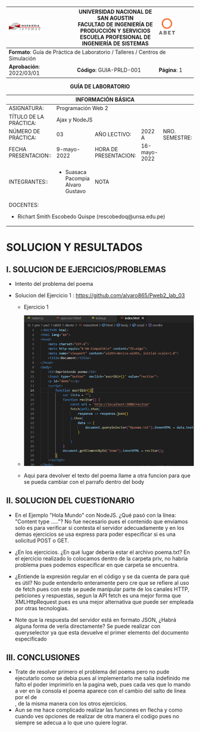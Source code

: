 <div align="center">
<table>
    <theader>
        <tr>
            <td><img src="https://github.com/rescobedoq/pw2/blob/main/epis.png?raw=true" alt="EPIS" style="width:50%; height:auto"/></td>
            <th>
                <span style="font-weight:bold;">UNIVERSIDAD NACIONAL DE SAN AGUSTIN</span><br />
                <span style="font-weight:bold;">FACULTAD DE INGENIERÍA DE PRODUCCIÓN Y SERVICIOS</span><br />
                <span style="font-weight:bold;">ESCUELA PROFESIONAL DE INGENIERÍA DE SISTEMAS</span>
            </th>
            <td><img src="https://github.com/rescobedoq/pw2/blob/main/abet.png?raw=true" alt="ABET" style="width:50%; height:auto"/></td>
        </tr>
    </theader>
    <tbody>
        <tr><td colspan="3"><span style="font-weight:bold;">Formato</span>: Guía de Práctica de Laboratorio / Talleres / Centros de Simulación</td></tr>
        <tr><td><span style="font-weight:bold;">Aprobación</span>:  2022/03/01</td><td><span style="font-weight:bold;">Código</span>: GUIA-PRLD-001</td><td><span style="font-weight:bold;">Página</span>: 1</td></tr>
    </tbody>
</table>
</div>

<div align="center">
<span style="font-weight:bold;">GUÍA DE LABORATORIO</span><br />

</div>


<table>
<theader>
<tr><th colspan="6">INFORMACIÓN BÁSICA</th></tr>
</theader>
<tbody>
<tr><td>ASIGNATURA:</td><td colspan="5">Programación Web 2</td></tr>
<tr><td>TÍTULO DE LA PRÁCTICA:</td><td colspan="5">Ajax y NodeJS</td></tr>
<tr>
<td>NÚMERO DE PRÁCTICA:</td><td>03</td><td>AÑO LECTIVO:</td><td>2022 A</td><td>NRO. SEMESTRE:</td><td>III</td>
</tr>
<tr>
<td>FECHA PRESENTACION::</td><td>9-mayo-2022</td><td>HORA DE PRESENTACION:</td><td>16-mayo-2022</td><td></td><td></td>
</tr>
<tr>
<td>INTEGRANTES::</td><td>
<ul>
<li>Suasaca Pacompia Alvaro Gustavo</li>

</ul>
<td>NOTA</td><td></td><td></td><td></td>
</td>
</tr>
<tr><td colspan="6">DOCENTES:
<ul>
<li>Richart Smith Escobedo Quispe (rescobedoq@unsa.edu.pe)</li>
</ul>
</td>
</<tr>
</tdbody>
</table>


# SOLUCION Y RESULTADOS

## I. SOLUCION DE EJERCICIOS/PROBLEMAS

- Intento del  problema del poema

- Solucion del Ejercicio 1 :
  https://github.com/alvaro865/Pweb2_lab_03
  - Ejercicio 1
  
  - ![Ejercicio 1](imagenes/poema1.png)
  - Aqui para devolver el texto del poema llame a otra funcion para que se pueda cambiar con el parrafo dentro del body
  
  

## II. SOLUCION DEL CUESTIONARIO

 - En el Ejemplo "Hola Mundo" con NodeJS. ¿Qué pasó con la línea: "Content type ….."?
    No fue necesario pues el contenido que enviamos solo es para verificar si contesta el servidor adecuadamente y en los demas ejercicios se usa express 
    para poder especificar si es una solicitud POST o GET.
    
 - ¿En los ejercicios. ¿En qué lugar debería estar el archivo poema.txt? 
    En el ejercicio realizado lo colocamos dentro de la carpeta priv, no habria problema pues podemos especificar en que carpeta se encuentra.
    
 - ¿Entiende la expresión regular en el código y se da cuenta de para qué es útil?
    No pude entenderlo enteramente pero cre que se refiere al uso de fetch pues con este se puede manipular parte de los canales HTTP, peticiones y respuestas,
    segun la API fetch es una mejor forma que XMLHttpRequest pues es una mejor alternativa que puede ser empleada por otras tecnologias.
    
 - Note que la respuesta del servidor está en formato JSON, ¿Habrá alguna forma de verla directamente?
   Se puede realizar con queryselector ya que esta devuelve el primer elemento del documento especificado
   

## III. CONCLUSIONES
 - Trate de resolver primero el problema del poema pero no pude ejecutarlo como se debia pues al implementarlo me salia indefinido me falto el poder imprimirlo 
   en la pagina web, pues cada ves que lo mando a ver en la consola el poema aparece con el cambio del salto de linea por el de <br>, de la misma manera con los
   otros ejercicios.
 - Aun se me hace complicado realizar las funciones en flecha y como cuando ves opciones de realizar de otra manera el codigo pues no siempre se adecua a lo que 
   uno quiere lograr.

